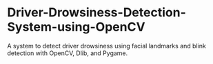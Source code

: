 # Driver-Drowsiness-Detection-System-using-OpenCV
A system to detect driver drowsiness using facial landmarks and blink detection with OpenCV, Dlib, and Pygame.
